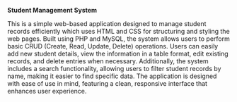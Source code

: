 **Student Management System**

This is a simple web-based application designed to manage student records efficiently which uses HTML and CSS for structuring and styling the web pages. Built using PHP and MySQL, the system allows users to perform basic CRUD (Create, Read, Update, Delete) operations. Users can easily add new student details, view the information in a table format, edit existing records, and delete entries when necessary. Additionally, the system includes a search functionality, allowing users to filter student records by name, making it easier to find specific data. The application is designed with ease of use in mind, featuring a clean, responsive interface that enhances user experience.

